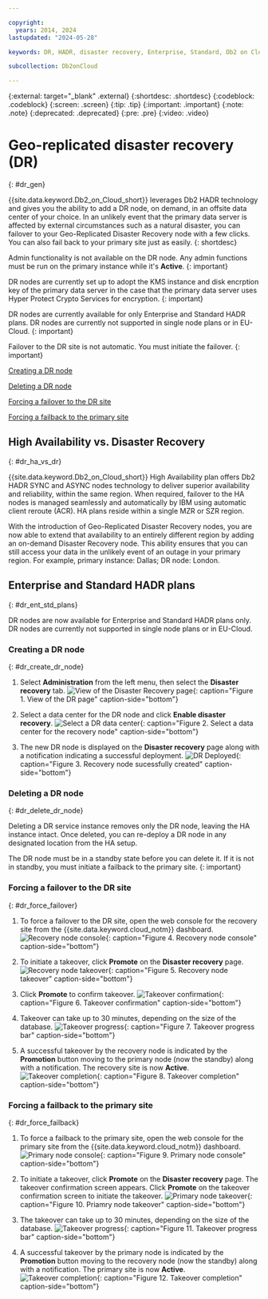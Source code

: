```yaml
---

copyright:
  years: 2014, 2024
lastupdated: "2024-05-28"

keywords: DR, HADR, disaster recovery, Enterprise, Standard, Db2 on Cloud, failover, failback

subcollection: Db2onCloud

---
```


 
{:external: target="_blank" .external}
{:shortdesc: .shortdesc}
{:codeblock: .codeblock}
{:screen: .screen}
{:tip: .tip}
{:important: .important}
{:note: .note}
{:deprecated: .deprecated}
{:pre: .pre}
{:video: .video}

# Geo-replicated disaster recovery (DR)
{: #dr_gen}

{{site.data.keyword.Db2_on_Cloud_short}} leverages Db2 HADR technology and gives you the ability to add a DR node, on demand, in an offsite data center of your choice. In an unlikely event that the primary data server is affected by external circumstances such as a natural disaster, you can failover to your Geo-Replicated Disaster Recovery node with a few clicks. You can also fail back to your primary site just as easily.
{: shortdesc}

Admin functionality is not available on the DR node. Any admin functions must be run on the primary instance while it's **Active**.
{: important}

DR nodes are currently set up to adopt the KMS instance and disk encrption key of the primary data server in the case that the primary data server uses Hyper Protect Crypto Services for encryption.
{: important}

DR nodes are currently available for only Enterprise and Standard HADR plans. DR nodes are currently not supported in single node plans or in EU-Cloud.
{: important}

Failover to the DR site is not automatic. You must initiate the failover.
{: important}
 
[Creating a DR node](#dr_create_dr_node)

[Deleting a DR node](#dr_delete_dr_node)

[Forcing a failover to the DR site](#dr_force_failover)

[Forcing a failback to the primary site](#dr_force_failback)



## High Availability vs. Disaster Recovery
{: #dr_ha_vs_dr}

{{site.data.keyword.Db2_on_Cloud_short}} High Availability plan offers Db2 HADR SYNC and ASYNC nodes technology to deliver superior availability and reliability, within the same region. When required, failover to the HA nodes is managed seamlessly and automatically by IBM using automatic client reroute (ACR). HA plans reside within a single MZR or SZR region.

With the introduction of Geo-Replicated Disaster Recovery nodes, you are now able to extend that availability to an entirely different region by adding an on-demand Disaster Recovery node. This ability ensures that you can still access your data in the unlikely event of an outage in your primary region. For example, primary instance: Dallas; DR node: London.

## Enterprise and Standard HADR plans
{: #dr_ent_std_plans}

DR nodes are now available for Enterprise and Standard HADR plans only. DR nodes are currently not supported in single node plans or in EU-Cloud.  

### Creating a DR node
{: #dr_create_dr_node}

1. Select **Administration** from the left menu, then select the **Disaster recovery** tab.
   ![View of the Disaster Recovery page](images/dr_1_v2.jpg  "Console opens to DR Page"){: caption="Figure 1. View of the DR page" caption-side="bottom"}

2. Select a data center for the DR node and click **Enable disaster recovery**.
   ![Select a DR data center](images/dr_2_v2.jpg  "Select a data center for the DR node"){: caption="Figure 2. Select a data center for the recovery node" caption-side="bottom"}

3. The new DR node is displayed on the **Disaster recovery** page along with a notification indicating a successful deployment.
   ![DR Deployed](images/dr_3_v2.jpg  "Recovery node created"){: caption="Figure 3. Recovery node sucessfully created" caption-side="bottom"}

### Deleting a DR node
{: #dr_delete_dr_node}

Deleting a DR service instance removes only the DR node, leaving the HA instance intact. Once deleted, you can re-deploy a DR node in any designated location from the HA setup.

The DR node must be in a standby state before you can delete it. If it is not in standby, you must initiate a failback to the primary site. {: important}

### Forcing a failover to the DR site
{: #dr_force_failover}

1. To force a failover to the DR site, open the web console for the recovery site from the {{site.data.keyword.cloud_notm}} dashboard. 
   ![Recovery node console](images/dr_4_v2.jpg  "Recovery node console"){: caption="Figure 4. Recovery node console" caption-side="bottom"}

2. To initiate a takeover, click **Promote** on the **Disaster recovery** page.
   ![Recovery node takeover](images/dr_5_v2.jpg  "Recovery node takeover"){: caption="Figure 5. Recovery node takeover" caption-side="bottom"}

3. Click **Promote** to confirm takeover.
   ![Takeover confirmation](images/dr_6_v2.jpg  "Takeover confirmation"){: caption="Figure 6. Takeover confirmation" caption-side="bottom"}

4. Takeover can take up to 30 minutes, depending on the size of the database.
   ![Takeover progress](images/dr_7_v2.jpg  "Takeover progress"){: caption="Figure 7. Takeover progress bar" caption-side="bottom"}

5. A successful takeover by the recovery node is indicated by the **Promotion** button moving to the primary node (now the standby) along with a notification. The recovery site is now **Active**.
   ![Takeover completion](images/dr_8_v2.jpg  "Takeover completion"){: caption="Figure 8. Takeover completion" caption-side="bottom"}

### Forcing a failback to the primary site
{: #dr_force_failback}

1. To force a failback to the primary site, open the web console for the primary site from the {{site.data.keyword.cloud_notm}} dashboard.
   ![Primary node console](images/dr_9_v2.jpg  "Primary node console"){: caption="Figure 9. Primary node console" caption-side="bottom"}

2. To initiate a takeover, click **Promote** on the **Disaster recovery** page. The takeover confirmation screen appears. Click **Promote** on the takeover confirmation screen to initiate the takeover.
   ![Primary node takeover](images/dr_10_v2.jpg  "Primary node takeover"){: caption="Figure 10. Priamry node takeover" caption-side="bottom"}

3. The takeover can take up to 30 minutes, depending on the size of the database.
   ![Takeover progress](images/dr_11_v2.jpg  "Takeover progress"){: caption="Figure 11. Takeover progress bar" caption-side="bottom"}

4. A successful takeover by the primary node is indicated by the **Promotion** button moving to the recovery node (now the standby) along with a notification. The primary site is now **Active**.
   ![Takeover completion](images/dr_12_v2.jpg  "Takeover completion"){: caption="Figure 12. Takeover completion" caption-side="bottom"}




